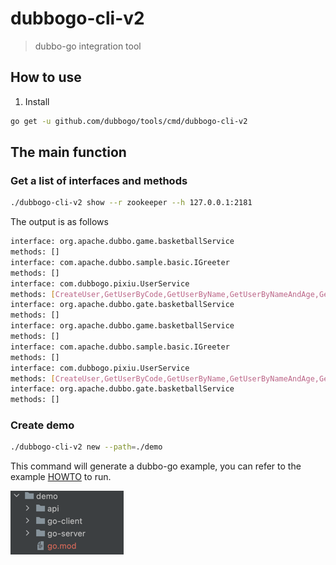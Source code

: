 # dubbogo-cli-v2

> dubbo-go integration tool

## How to use

1. Install
```bash
go get -u github.com/dubbogo/tools/cmd/dubbogo-cli-v2
```
## The main function

### Get a list of interfaces and methods

```bash
./dubbogo-cli-v2 show --r zookeeper --h 127.0.0.1:2181
```
The output is as follows

```bash
interface: org.apache.dubbo.game.basketballService
methods: []
interface: com.apache.dubbo.sample.basic.IGreeter
methods: []
interface: com.dubbogo.pixiu.UserService
methods: [CreateUser,GetUserByCode,GetUserByName,GetUserByNameAndAge,GetUserTimeout,UpdateUser,UpdateUserByName]
interface: org.apache.dubbo.gate.basketballService
methods: []
interface: org.apache.dubbo.game.basketballService
methods: []
interface: com.apache.dubbo.sample.basic.IGreeter
methods: []
interface: com.dubbogo.pixiu.UserService
methods: [CreateUser,GetUserByCode,GetUserByName,GetUserByNameAndAge,GetUserTimeout,UpdateUser,UpdateUserByName]
interface: org.apache.dubbo.gate.basketballService
methods: []

```

### Create demo

```bash
./dubbogo-cli-v2 new --path=./demo
```

This command will generate a dubbo-go example, you can refer to the example [HOWTO](https://github.com/apache/dubbo-go-samples/blob/master/HOWTO.md) to run.

![img.png](docs/demo/img.png)
